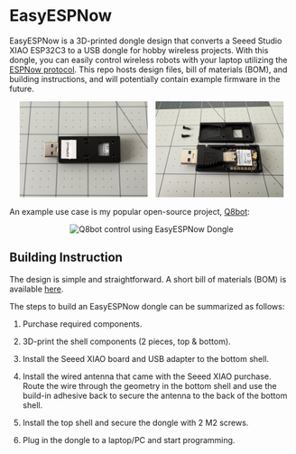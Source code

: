 # EasyESPNow

EasyESPNow is a 3D-printed dongle design that converts a Seeed Studio XIAO ESP32C3 to a USB dongle for hobby wireless projects. With this dongle, you can easily control wireless robots with your laptop utilizing the [ESPNow protocol](https://www.espressif.com/en/solutions/low-power-solutions/esp-now). This repo hosts design files, bill of materials (BOM), and building instructions, and will potentially contain example firmware in the future.

<p align="center">
  <img src="documentation_public/USBA_Image.jpg" alt="Image 1" width="45%" style="margin-right: 1%;">
  <img src="documentation_public/USBA_Breakdown.jpg" alt="Image 2" width="45%" style="margin-left: 1%;">
</p>


An example use case is my popular open-source project, [Q8bot](https://github.com/EricYufengWu/q8bot):

<p align="center">
  <img src="documentation_public/Example.gif" alt="Q8bot control using EasyESPNow Dongle">
</p>

## Building Instruction
The design is simple and straightforward. A short bill of materials (BOM) is available [here](https://docs.google.com/spreadsheets/d/1V8coFRCDSXpK4gbwrFuEnwwwXwfb0ANbZXYGAyK8Xq8/edit?usp=sharing). 

The steps to build an EasyESPNow dongle can be summarized as follows:
1. Purchase required components.

2. 3D-print the shell components (2 pieces, top & bottom).

3. Install the Seeed XIAO board and USB adapter to the bottom shell.

4. Install the wired antenna that came with the Seeed XIAO purchase. Route the wire through the geometry in the bottom shell and use the build-in adhesive back to secure the antenna to the back of the bottom shell.

5. Install the top shell and secure the dongle with 2 M2 screws.

6. Plug in the dongle to a laptop/PC and start programming.